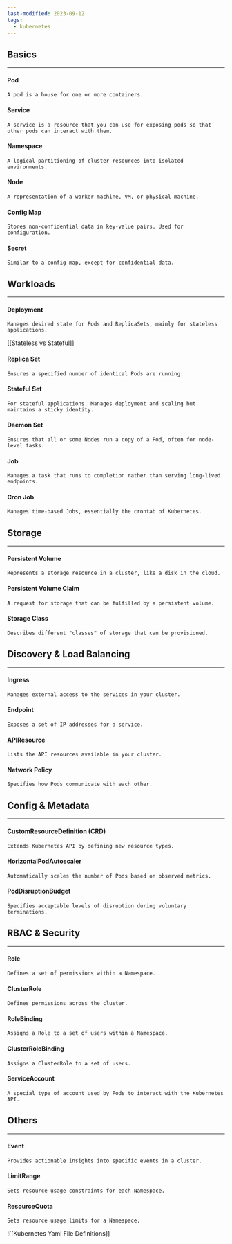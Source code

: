 ```yaml
---
last-modified: 2023-09-12
tags:
  - kubernetes
---
```

## Basics
---
#### Pod

```
A pod is a house for one or more containers.
```

#### Service

```
A service is a resource that you can use for exposing pods so that other pods can interact with them.
```

#### Namespace

```
A logical partitioning of cluster resources into isolated environments.
```

#### Node

```
A representation of a worker machine, VM, or physical machine.
```

#### Config Map

```
Stores non-confidential data in key-value pairs. Used for configuration.
```

#### Secret

```
Similar to a config map, except for confidential data.
```

## Workloads
---
#### Deployment

```
Manages desired state for Pods and ReplicaSets, mainly for stateless applications.
```
[[Stateless vs Stateful]]
#### Replica Set

```
Ensures a specified number of identical Pods are running.
```

#### Stateful Set

```
For stateful applications. Manages deployment and scaling but maintains a sticky identity.
```

#### Daemon Set

```
Ensures that all or some Nodes run a copy of a Pod, often for node-level tasks.
```

#### Job

```
Manages a task that runs to completion rather than serving long-lived endpoints.
```

#### Cron Job

```
Manages time-based Jobs, essentially the crontab of Kubernetes.
```

## Storage
---
#### Persistent Volume

```
Represents a storage resource in a cluster, like a disk in the cloud.
```

#### Persistent Volume Claim

```
A request for storage that can be fulfilled by a persistent volume.
```

#### Storage Class

```
Describes different "classes" of storage that can be provisioned.
```

## Discovery & Load Balancing
---
#### Ingress

```
Manages external access to the services in your cluster.
```

#### Endpoint

```
Exposes a set of IP addresses for a service.
```

#### APIResource

```
Lists the API resources available in your cluster.
```

#### Network Policy

```
Specifies how Pods communicate with each other.
```

## Config & Metadata
---
#### CustomResourceDefinition (CRD)

```
Extends Kubernetes API by defining new resource types.
```

#### HorizontalPodAutoscaler

```
Automatically scales the number of Pods based on observed metrics.
```

#### PodDisruptionBudget

```
Specifies acceptable levels of disruption during voluntary terminations.
```

## RBAC & Security
---
#### Role

```
Defines a set of permissions within a Namespace.
```

#### ClusterRole

```
Defines permissions across the cluster.
```

#### RoleBinding

```
Assigns a Role to a set of users within a Namespace.
```

#### ClusterRoleBinding

```
Assigns a ClusterRole to a set of users.
```

#### ServiceAccount

```
A special type of account used by Pods to interact with the Kubernetes API.
```

## Others
---
#### Event

```
Provides actionable insights into specific events in a cluster.
```

#### LimitRange

```
Sets resource usage constraints for each Namespace.
```

#### ResourceQuota

```
Sets resource usage limits for a Namespace.
```

![[Kubernetes Yaml File Definitions]]